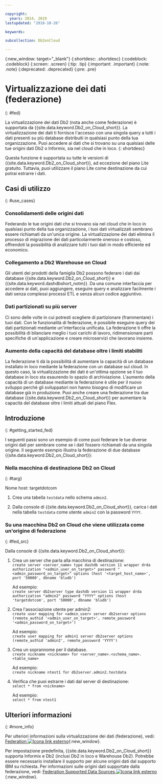 ```yaml
---

copyright:
  years: 2014, 2019
lastupdated: "2018-10-26"

keywords: 

subcollection: Db2onCloud

---
```


<!-- Attribute definitions --> 
{:new_window: target="_blank"}
{:shortdesc: .shortdesc}
{:codeblock: .codeblock}
{:screen: .screen}
{:tip: .tip}
{:important: .important}
{:note: .note}
{:deprecated: .deprecated}
{:pre: .pre}

# Virtualizzazione dei dati (federazione)
{: #fed}

La virtualizzazione dei dati Db2 (nota anche come federazione) è supportata da {{site.data.keyword.Db2_on_Cloud_short}}. La virtualizzazione dei dati ti fornisce l'accesso con una singola query a tutti i dati presenti su più database distribuiti in qualsiasi punto della tua organizzazione. Puoi accedere ai dati che si trovano su una qualsiasi delle tue origini dati Db2 o Informix, sia nel cloud che in loco. 
{: shortdesc}

Questa funzione è supportata su tutte le versioni di {{site.data.keyword.Db2_on_Cloud_short}}, ad eccezione del piano Lite gratuito. Tuttavia, puoi utilizzare il piano Lite come destinazione da cui potrai estrarre i dati.

## Casi di utilizzo
{: #use_cases}

### Consolidamenti delle origini dati

Federando le tue origini dati che si trovano sia nel cloud che in loco in qualsiasi punto della tua organizzazione, i tuoi dati virtualizzati sembrano essere richiamati da un'unica origine. La virtualizzazione dei dati elimina il processo di migrazione dei dati particolarmente oneroso e costoso, offrendoti la possibilità di analizzare tutti i tuoi dati in modo efficiente ed economico.

<!-- A company may have started their operations with an on-premises Db2 server. As cloud technology becomes more widespread and companies start to operate on cloud in a cost-effective fashion, there will be continued Cloud growth. However, the organization’s data on both sources remain as a critical component to their decision-making processes. By way of example, a client operating in retail industry needs to be able to access all data, say customer information, to run further analysis on their customers’ consumption behaviors. They need to be able to identify customers, match their records on cloud with already existing ones from an on-premises database and compose them as if the data is being retrieved from a single source. Federation capability here prevents the burdensome data migration process and allows the user to access the data without moving the data.

located in the cloud and on-premises -->

### Collegamento a Db2 Warehouse on Cloud

Gli utenti dei prodotti della famiglia Db2 possono federare i dati dai database {{site.data.keyword.Db2_on_Cloud_short}} e {{site.data.keyword.dashdbshort_notm}}. Da una comune interfaccia per accedere ai dati, puoi aggiungere, eseguire query e analizzare facilmente i dati senza complessi processi ETL e senza alcun codice aggiuntivo.

<!-- Db2 family users would now be able to federate data between Db2 on Cloud and Db2 Warehouse on Cloud. By being provided a common interface for accessing the data, a user can now easily add or query data from or to the Warehouse without complex ETL processes or any additional code. -->

### Dati partizionati su più server

Ci sono delle volte in cui potresti scegliere di partizionare (frammentare) i tuoi dati. Con le funzionalità di federazione, è possibile eseguire query dei dati partizionati mediante un'interfaccia unificata. La federazione ti offre la possibilità di bilanciare meglio i tuoi carichi di lavoro, ridimensionare parti specifiche di un'applicazione e creare microservizi che lavorano insieme. 

<!-- At times, users may choose to partition (shard). With federation capabilities, data can be queried with a unified interface and this lets the user better balance the workload, scale specific parts of an app or create microservices that work together. -->

### Aumento della capacità del database oltre i limiti stabiliti

La federazione ti dà la possibilità di aumentare la capacità di un database installato in loco mediante la federazione con un database sul cloud. In questo caso, la virtualizzazione dei dati è un'ottima opzione se il tuo database in loco sta esaurendo lo spazio di archiviazione. L'aumento della capacità di un database mediante la federazione è utile per il nuovo sviluppo perché gli sviluppatori non hanno bisogno di modificare un database già in produzione. Puoi anche creare una federazione tra due database {{site.data.keyword.Db2_on_Cloud_short}} per aumentare la capacità del database oltre i limiti attuali del piano Flex.

<!-- By using federation, users can increase capacity of an on premises database by federating to or from the cloud. This is a great option if your on premises database is running out of storage. Increased capacity will also be useful for new development as our users no longer need to change a database in production. You can also use this feature to federate between two Db2 on Cloud databases to increase the capacity beyond the current limits of the Flex plan. -->

## Introduzione
{: #getting_started_fed}

I seguenti passi sono un esempio di come puoi federare le tue diverse origini dati per sembrare come se i dati fossero richiamati da una singola origine. Il seguente esempio illustra la federazione di due database {{site.data.keyword.Db2_on_Cloud_short}}:

### Nella macchina di destinazione Db2 on Cloud
{: #targ}

Nome host: targetdotcom

1. Crea una tabella `testdata` nello schema `admin2`.

2. Dalla console di {{site.data.keyword.Db2_on_Cloud_short}}, carica i dati nella tabella `testdata` come utente `admin2` con la password `YYYY`.

<!-- ### On a client machine of the target

1. Catalog the target machine:<br/>
   `db2 catalog tcpip node <node_name> remote <host_name> server 50000`<br/>

   For example:<br/>
   `db2 catalog tcpip node fedS remote targetdotcom server 50000`

2. Catalog the database on fedS:<br/>
   `db2 catalog db bludb as <db_name> at node <node_name>`

   For example:<br/>
   `db2 catalog db bludb as srcdb at node fedS`

3. Connect to the database on fedS:<br/>
   `db2 connect to <catalog_db_name> user <admin_user> using '<admin_password>'`

   For example:<br/>
   `db2 connect to srcdb user 'admin1' with password 'XXXX'`

4. Create a wrapper on fedS:<br/>
   `db2 "create wrapper drda"`

5. Create a server to talk to the target machine:<br/>
   `db2 "create server <server_name> type dashdb version 11 wrapper drda authorization \"<admin_user_on_target>\" password \"<admin_password_on_target>\" options (host '<target_host_name>', port '50000', dbname 'bludb')"`

   For example:<br/>
   `db2 "create server db2server type dashdb version 11 wrapper drda authorization \"admin2\" password \"YYYY\" options (host 'targetdotcom', port '50000', dbname 'bludb')"`

6. Create the user mapping for admin2:<br/>
   `db2 "create user mapping for <admin_user> server db2server options (remote_authid '<admin_user_on_target>', remote_password '<admin_password_on_target>')"`

   For example:<br/>
   `db2 "create user mapping for admin1 server db2server options (remote_authid 'admin2', remote_password 'YYYY')"`

7. Create a nickname for the database:<br/>
   `db2 -v "create nickname <nickname> for <server_name>.<schema_name>.<table_name>"`

   For example:<br/>
   `db2 -v "create nickname ntest1 for db2server.admin2.testdata"`

### On the Db2 on Cloud source machine

1. Test that you can pull data from the target server:<br/>
   `db2 "select * from <nickname>"`

   For example:<br/>
   `db2 "select * from ntest1"`
-->

### Su una macchina Db2 on Cloud che viene utilizzata come un'origine di federazione
{: #fed_src}

Dalla console di {{site.data.keyword.Db2_on_Cloud_short}}:

1. Crea un server che parla alla macchina di destinazione:<br/>
   `create server <server_name> type dashdb version 11 wrapper drda authorization "<admin_user_on_target>" password "<admin_password_on_target>" options (host '<target_host_name>', port '50000', dbname 'bludb')`

   Ad esempio:<br/>
   `create server db2server type dashdb version 11 wrapper drda authorization "admin2" password "YYYY" options (host 'targetdotcom', port '50000', dbname 'bludb')`

2. Crea l'associazione utente per admin2:<br/>
   `create user mapping for <admin_user> server db2server options (remote_authid '<admin_user_on_target>', remote_password '<admin_password_on_target>')`

   Ad esempio:<br/>
   `create user mapping for admin1 server db2server options (remote_authid 'admin2', remote_password 'YYYY')`

3. Crea un soprannome per il database.<br/>
   `create nickname <nickname> for <server_name>.<schema_name>.<table_name>`

   Ad esempio:<br/>
   `create nickname ntest1 for db2server.admin2.testdata`

4. Verifica che puoi estrarre i dati dal server di destinazione:<br/>
   `select * from <nickname>`

   Ad esempio:<br/>
   `select * from ntest1`

## Ulteriori informazioni
{: #more_info}

Per ulteriori informazioni sulla virtualizzazione dei dati (federazione), vedi: [Federation ![Icona link esterno](../../icons/launch-glyph.svg "Icona link esterno")](https://www.ibm.com/support/knowledgecenter/SSFMBX/com.ibm.swg.im.dashdb.doc/fcontainer.html){:new_window}.

Per impostazione predefinita, {{site.data.keyword.Db2_on_Cloud_short}} supporta Informix e Db2 (inclusi Db2 in loco e Warehouse Db2). Potrebbe essere necessario installare il supporto per alcune origini dati dal supporto IBM su richiesta. Per informazioni sulle origini dati supportate dalla federazione, vedi: [Federation Supported Data Sources ![Icona link esterno](../../icons/launch-glyph.svg "Icona link esterno")](https://www.ibm.com/support/docview.wss?uid=swg27050561){:new_window}.

